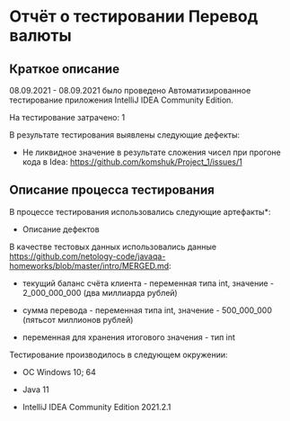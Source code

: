 # Отчёт о тестировании Перевод валюты

## Краткое описание

08.09.2021 - 08.09.2021 было проведено Автоматизированное тестирование приложения IntelliJ IDEA Community Edition.

На тестирование затрачено: 1

В результате тестирования выявлены следующие дефекты:

* Не ликвидное значение в результате сложения чисел при прогоне кода в Idea: https://github.com/komshuk/Project_1/issues/1

## Описание процесса тестирования

В процессе тестирования использовались следующие артефакты*:

* Описание дефектов

В качестве тестовых данных использовались данные https://github.com/netology-code/javaqa-homeworks/blob/master/intro/MERGED.md:

* текущий баланс счёта клиента - переменная типа int, значение - 2_000_000_000 (два миллиарда рублей)

* сумма перевода - переменная типа int, значение - 500_000_000 (пятьсот миллионов рублей)

* переменная для хранения итогового значения - тип int

Тестирование производилось в следующем окружении:

* ОС Windows 10; 64

* Java 11
  
* IntelliJ IDEA Community Edition 2021.2.1
